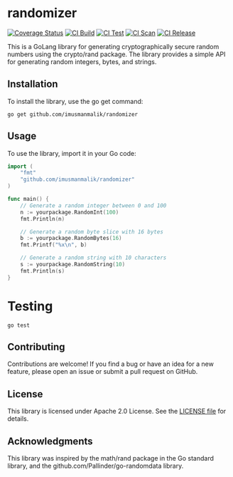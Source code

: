 # randomizer

[![Coverage Status](https://coveralls.io/repos/github/imusmanmalik/randomizer/badge.svg?branch=main)](https://coveralls.io/github/imusmanmalik/randomizer?branch=main) [![CI Build](https://github.com/imusmanmalik/randomizer/actions/workflows/build.yaml/badge.svg)](https://github.com/imusmanmalik/randomizer/actions/workflows/build.yaml) [![CI Test](https://github.com/imusmanmalik/randomizer/actions/workflows/test.yaml/badge.svg)](https://github.com/imusmanmalik/randomizer/actions/workflows/test.yaml) [![CI Scan](https://github.com/imusmanmalik/randomizer/actions/workflows/scan.yaml/badge.svg)](https://github.com/imusmanmalik/randomizer/actions/workflows/scan.yaml) [![CI Release](https://github.com/imusmanmalik/randomizer/actions/workflows/release.yaml/badge.svg)](https://github.com/imusmanmalik/randomizer/actions/workflows/release.yaml)

This is a GoLang library for generating cryptographically secure random numbers using the crypto/rand package. The library provides a simple API for generating random integers, bytes, and strings.

## Installation

To install the library, use the go get command:

```shell
go get github.com/imusmanmalik/randomizer
```

## Usage

To use the library, import it in your Go code:

```go
import (
    "fmt"
    "github.com/imusmanmalik/randomizer"
)

func main() {
    // Generate a random integer between 0 and 100
    n := yourpackage.RandomInt(100)
    fmt.Println(n)

    // Generate a random byte slice with 16 bytes
    b := yourpackage.RandomBytes(16)
    fmt.Printf("%x\n", b)

    // Generate a random string with 10 characters
    s := yourpackage.RandomString(10)
    fmt.Println(s)
}
```

# Testing

```shell
go test
```
## Contributing

Contributions are welcome! If you find a bug or have an idea for a new feature, please open an issue or submit a pull request on GitHub.

## License

This library is licensed under Apache 2.0 License. See the [LICENSE file](https://github.com/imusmanmalik/randomizer/blob/main/LICENSE) for details.

## Acknowledgments

This library was inspired by the math/rand package in the Go standard library, and the github.com/Pallinder/go-randomdata library.



